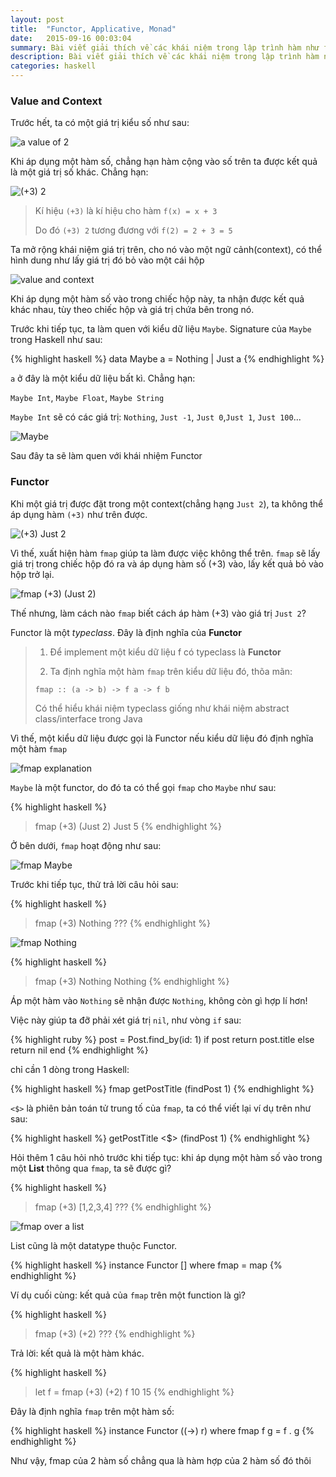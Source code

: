 ```yaml
---
layout: post
title:  "Functor, Applicative, Monad"
date:   2015-09-16 00:03:04
summary: Bài viết giải thích về các khái niệm trong lập trình hàm như functor, applicative, monad
description: Bài viết giải thích về các khái niệm trong lập trình hàm như functor, applicative, monad
categories: haskell
---
```


### Value and Context

Trước hết, ta có một giá trị kiểu số như sau:

![a value of 2](http://adit.io/imgs/functors/value.png)

Khi áp dụng một hàm số, chẳng hạn hàm cộng vào số trên ta được kết quả là một giá trị số khác. Chẳng hạn:

![(+3) 2](http://adit.io/imgs/functors/value_apply.png)

> Kí hiệu `(+3)` là kí hiệu cho hàm `f(x) = x + 3`
>
> Do đó `(+3) 2` tương đương với `f(2) = 2 + 3 = 5`

Ta mở rộng khái niệm giá trị trên, cho nó vào một ngữ cảnh(context), có thể hình dung như lấy giá trị đó bỏ vào một cái hộp

![value and context](http://adit.io/imgs/functors/value_and_context.png)

Khi áp dụng một hàm số vào trong chiếc hộp này, ta nhận được kết quả khác nhau, tùy theo chiếc hộp và giá trị chứa bên trong nó.

Trước khi tiếp tục, ta làm quen với kiểu dữ liệu `Maybe`. Signature của `Maybe` trong Haskell như sau:

{% highlight haskell %}
data Maybe a = Nothing | Just a
{% endhighlight %}

`a` ở đây là một kiểu dữ liệu bất kì. Chẳng hạn:

`Maybe Int`, `Maybe Float`, `Maybe String`

`Maybe Int` sẽ có các giá trị: `Nothing`, `Just -1`, `Just 0`,`Just 1`, `Just 100`...

![Maybe](http://adit.io/imgs/functors/context.png)

Sau đây ta sẽ làm quen với khái nhiệm Functor

### Functor

Khi một giá trị được đặt trong một context(chẳng hạng `Just 2`), ta không thể áp dụng hàm `(+3)` như trên được.

![(+3) Just 2](http://adit.io/imgs/functors/no_fmap_ouch.png)

Vì thế, xuất hiện hàm `fmap` giúp ta làm được việc không thể trên. `fmap` sẽ lấy giá trị trong chiếc hộp đó ra và áp dụng hàm số (+3) vào, lấy kết quả bỏ vào hộp trở lại.

![fmap (+3) (Just 2)](http://adit.io/imgs/functors/fmap_apply.png)

Thế nhưng, làm cách nào `fmap` biết cách áp hàm (+3) vào giá trị `Just 2`?

Functor là một *typeclass*. Đây là định nghĩa của __Functor__

> 1. Để implement một kiểu dữ liệu f có typeclass là __Functor__
>
> 2. Ta định nghĩa một hàm `fmap` trên kiểu dữ liệu đó, thõa mãn:
>
> `fmap :: (a -> b) -> f a -> f b`
>
> Có thể hiểu khái niệm typeclass giống như khái niệm abstract class/interface trong Java

Vì thế, một kiểu dữ liệu được gọi là Functor nếu kiểu dữ liệu đó định nghĩa một hàm `fmap`

![fmap explanation](http://adit.io/imgs/functors/fmap_def.png)

`Maybe` là một functor, do đó ta có thể gọi `fmap` cho `Maybe` như sau:

{% highlight haskell %}
> fmap (+3) (Just 2)
Just 5
{% endhighlight %}

Ở bên dưới, `fmap` hoạt động như sau:

![fmap Maybe](http://adit.io/imgs/functors/fmap_just.png)

Trước khi tiếp tục, thử trả lời câu hỏi sau:

{% highlight haskell %}
> fmap (+3) Nothing
???
{% endhighlight %}

![fmap Nothing](http://adit.io/imgs/functors/fmap_nothing.png)

{% highlight haskell %}
> fmap (+3) Nothing
Nothing
{% endhighlight %}

Áp một hàm vào `Nothing` sẽ nhận được `Nothing`, không còn gì hợp lí hơn!

Việc này giúp ta đỡ phải xét giá trị `nil`, như vòng `if` sau:

{% highlight ruby %}
post = Post.find_by(id: 1)
if post
  return post.title
else
  return nil
end
{% endhighlight %}

chỉ cần 1 dòng trong Haskell:

{% highlight haskell %}
fmap getPostTitle (findPost 1)
{% endhighlight %}

`<$>` là phiên bản toán tử trung tố của `fmap`, ta có thể viết lại ví dụ trên như sau:

{% highlight haskell %}
getPostTitle <$> (findPost 1)
{% endhighlight %}

Hỏi thêm 1 câu hỏi nhỏ trước khi tiếp tục: khi áp dụng một hàm số vào trong một __List__ thông qua `fmap`, ta sẽ được gì?

{% highlight haskell %}
> fmap (+3) [1,2,3,4]
???
{% endhighlight %}

![fmap over a list](http://adit.io/imgs/functors/fmap_list.png)

List cũng là một datatype thuộc Functor.

{% highlight haskell %}
instance Functor [] where
  fmap = map
{% endhighlight %}

Ví dụ cuối cùng: kết quả của `fmap` trên một function là gì?

{% highlight haskell %}
> fmap (+3) (+2)
???
{% endhighlight %}

Trả lời: kết quả là một hàm khác.

{% highlight haskell %}
> let f = fmap (+3) (+2)
> f 10
15
{% endhighlight %}

Đây là định nghĩa `fmap` trên một hàm số:


{% highlight haskell %}
instance Functor ((->) r) where
  fmap f g = f . g
{% endhighlight %}

Như vậy, fmap của 2 hàm số chẳng qua là hàm hợp của 2 hàm số đó thôi
